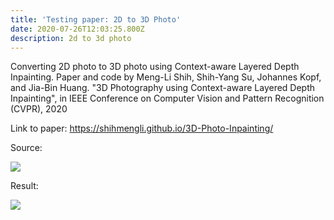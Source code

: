 ```yaml
---
title: 'Testing paper: 2D to 3D Photo'
date: 2020-07-26T12:03:25.800Z
description: 2d to 3d photo
---
```

Converting 2D photo to 3D photo using Context-aware Layered Depth Inpainting. Paper and code by Meng-Li Shih, Shih-Yang Su, Johannes Kopf, and Jia-Bin Huang. "3D Photography using Context-aware Layered Depth Inpainting", in IEEE Conference on Computer Vision and Pattern Recognition (CVPR), 2020

Link to paper: <https://shihmengli.github.io/3D-Photo-Inpainting/>

Source:

![](img/menmom.jpg)

Result:

![](img/menmomslide.gif)